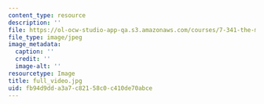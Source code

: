 ```yaml
---
content_type: resource
description: ''
file: https://ol-ocw-studio-app-qa.s3.amazonaws.com/courses/7-341-the-microbiome-and-drug-delivery-cross-species-communication-in-health-and-disease-spring-2018/fb94d9dda3a7c82158c0c410de70abce_full_video.jpg
file_type: image/jpeg
image_metadata:
  caption: ''
  credit: ''
  image-alt: ''
resourcetype: Image
title: full_video.jpg
uid: fb94d9dd-a3a7-c821-58c0-c410de70abce
---
```

